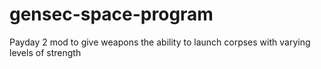 # gensec-space-program
Payday 2 mod to give weapons the ability to launch corpses with varying levels of strength
